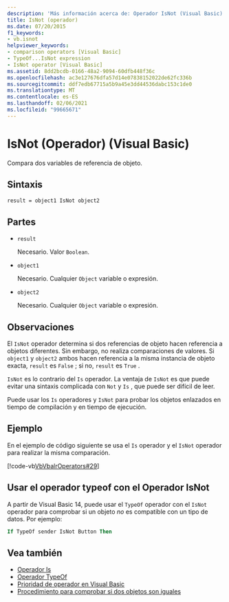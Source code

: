```yaml
---
description: 'Más información acerca de: Operador IsNot (Visual Basic)'
title: IsNot (operador)
ms.date: 07/20/2015
f1_keywords:
- vb.isnot
helpviewer_keywords:
- comparison operators [Visual Basic]
- TypeOf...IsNot expression
- IsNot operator [Visual Basic]
ms.assetid: 8dd2bcdb-0166-48a2-9094-60dfb448f36c
ms.openlocfilehash: ac3e127676dfa57d14e07838152022de62fc336b
ms.sourcegitcommit: ddf7edb67715a5b9a45e3dd44536dabc153c1de0
ms.translationtype: MT
ms.contentlocale: es-ES
ms.lasthandoff: 02/06/2021
ms.locfileid: "99665671"
---
```

# <a name="isnot-operator-visual-basic"></a>IsNot (Operador) (Visual Basic)

Compara dos variables de referencia de objeto.

## <a name="syntax"></a>Sintaxis

```vb
result = object1 IsNot object2
```

## <a name="parts"></a>Partes

- `result`

  Necesario. Valor `Boolean`.

- `object1`

  Necesario. Cualquier `Object` variable o expresión.

- `object2`

  Necesario. Cualquier `Object` variable o expresión.

## <a name="remarks"></a>Observaciones

El `IsNot` operador determina si dos referencias de objeto hacen referencia a objetos diferentes. Sin embargo, no realiza comparaciones de valores. Si `object1` y `object2` ambos hacen referencia a la misma instancia de objeto exacta, `result` es `False` ; si no, `result` es `True` .

`IsNot` es lo contrario del `Is` operador. La ventaja de `IsNot` es que puede evitar una sintaxis complicada con `Not` y `Is` , que puede ser difícil de leer.

 Puede usar los `Is` operadores y `IsNot` para probar los objetos enlazados en tiempo de compilación y en tiempo de ejecución.

## <a name="example"></a>Ejemplo

En el ejemplo de código siguiente se usa el `Is` operador y el `IsNot` operador para realizar la misma comparación.

[!code-vb[VbVbalrOperators#29](~/samples/snippets/visualbasic/VS_Snippets_VBCSharp/VbVbalrOperators/VB/Class1.vb#29)]

## <a name="use-typeof-operator-with-isnot-operator"></a>Usar el operador typeof con el Operador IsNot

A partir de Visual Basic 14, puede usar el `TypeOf` operador con el `IsNot` operador para comprobar si un objeto *no* es compatible con un tipo de datos. Por ejemplo:

```vb
If TypeOf sender IsNot Button Then
```

## <a name="see-also"></a>Vea también

- [Operador Is](is-operator.md)
- [Operador TypeOf](typeof-operator.md)
- [Prioridad de operador en Visual Basic](operator-precedence.md)
- [Procedimiento para comprobar si dos objetos son iguales](../../programming-guide/language-features/operators-and-expressions/how-to-test-whether-two-objects-are-the-same.md)
